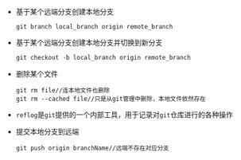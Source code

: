 - 基于某个远端分支创建本地分支

  ```shell
  git branch local_branch origin remote_branch
  ```

- 基于某个远端分支创建本地分支并切换到新分支

  ```javascript
  git checkout -b local_branch origin remote_branch
  ```

- 删除某个文件

  ```shell
  git rm file//连本地文件也删除
  git rm --cached file//只是从git管理中删除，本地文件依然存在
  ```

- `reflog`是`git`提供的一个内部工具，用于记录对`git`仓库进行的各种操作

- 提交本地分支到远端

  ```shell
  git push origin branchName//远端不存在对应分支
  ```

  ​

